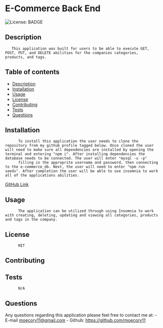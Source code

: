 
  # E-Commerce Back End
  ![License: BADGE](https://img.shields.io/badge/license-MIT-brightgreen)
  ## Description 
       This application was built for users to be able to execute GET, POST, PUT, and DELETE abilities for the companies categories, products, and tags.
  ## Table of contents
  * [Description](#description)
  * [Installation](#installation)
  * [Usage](#usage)
  * [License](#license)
  * [Contributing](#contributing)
  * [Tests](#tests)
  * [Questions](#questions)
  ## Installation
          To install this application the user needs to clone the repository from my github profile tagged below. Once cloned the user will need to make sure all dependencies are installed by opening the terminal and entering "npm i". After installing dependencies the database needs to be connected. The user will enter "mysql -u -p"
          filling in the approprite username and password, then connecting to the e-commerce_db. Next, the user will need to enter "npm run seeds". After completion the user will be able to use insomnia to work all of the applications abilities.
[GitHub Link](https://github.com/moecory11/e-commerce-back-end)
  ## Usage 
          The application can be utilized through using Insomnia to work with creating, deleting, updating and viewing all categories, products and tags in the company.
  ## License
          MIT
  ## Contributing
          
  ## Tests
          N/A
  ## Questions
   Any questions regarding this application please feel free to contact me at: 
      - E-mail moecory11@gmail.com
      - Github:
      <https://github.com/moecory11>
      
